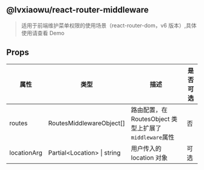 ## @lvxiaowu/react-router-middleware

> 适用于前端维护菜单权限的使用场景（react-router-dom，v6 版本）,具体使用请查看 Demo

## Props

| 属性        | 类型                          | 描述                                                   | 是否可选 |
| ----------- | ----------------------------- | ------------------------------------------------------ | -------- |
| routes      | RoutesMiddlewareObject[]      | 路由配置，在 RoutesObject 类型上扩展了`middleware`属性 | 否       |
| locationArg | Partial\<Location\> \| string | 用户传入的 location 对象                               | 可选     |
